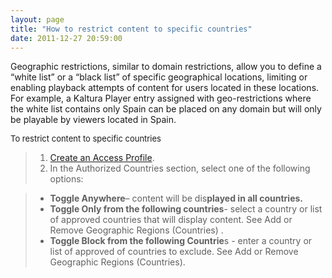 ```yaml
---
layout: page
title: "How to restrict content to specific countries"
date: 2011-12-27 20:59:00
---
```


Geographic restrictions, similar to domain restrictions, allow you to define a “white list” or a “black list” of specific geographical locations, limiting or enabling playback attempts of content for users located in these locations. For example, a Kaltura Player entry assigned with geo-restrictions where the white list contains only Spain can be placed on any domain but will only be playable by viewers located in Spain.

<p class="mce-procedure">
  <span style="font-size: small;">To restrict content to specific countries</span>
</p>

> 1.  <a href="http://knowledge.kaltura.com/faq/how-create-access-profile" target="_blank">Create an Access Profile</a>.
> 2.  In the Authorized Countries section, select one of the following options:

> *   **Toggle Anywhere**– content will be dis**played in all countries.**
> *   **Toggle Only from the following countries**- select a country or list of approved countries that will display content. See Add or Remove Geographic Regions (Countries) .
> *   **Toggle Block from the following Countrie**s - enter a country or list of approved of countries to exclude. See Add or Remove Geographic Regions (Countries).